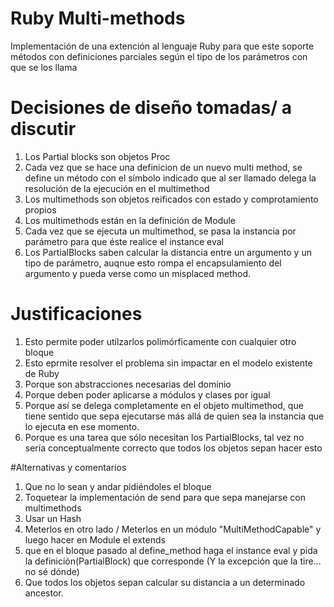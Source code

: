 # Ruby Multi-methods

Implementación de una extención al lenguaje Ruby para que este soporte métodos con definiciones parciales según el tipo de los parámetros con que se los llama

# Decisiones de diseño tomadas/ a discutir

1. Los Partial blocks son objetos Proc 
2. Cada vez que se hace una definicion de un nuevo multi method, se define un método con el símbolo indicado que al ser llamado delega la resolución de la ejecución en el multimethod
3. Los multimethods son objetos reificados con estado y comprotamiento propios
4. Los multimethods están en la definición de Module
5. Cada vez que se ejecuta un multimethod, se pasa la instancia por parámetro para que éste realice el instance eval
6. Los PartialBlocks saben calcular la distancia entre un argumento y un tipo de parámetro, auqnue esto rompa el encapsulamiento del argumento y pueda verse como un misplaced method. 

# Justificaciones

1. Esto permite  poder utilzarlos polimórficamente con cualquier otro bloque
2. Esto eprmite resolver el problema sin impactar en el modelo existente de Ruby
3. Porque son abstracciones necesarias del dominio
4. Porque deben poder aplicarse a módulos y clases por igual
5. Porque así se delega completamente en el objeto multimethod, que tiene sentido que sepa ejecutarse más allá de quien sea la instancia que lo ejecuta en ese momento.
6. Porque es una tarea que sólo necesitan los PartialBlocks, tal vez no sería conceptualmente correcto que todos los objetos sepan hacer esto

#Alternativas y comentarios
1. Que no lo sean y andar pidiéndoles el bloque
2. Toquetear la implementación de send para que sepa manejarse con multimethods
3. Usar un Hash
4. Meterlos en otro lado / Meterlos en un módulo "MultiMethodCapable" y luego hacer en Module el extends
5. que en el bloque pasado al define_method haga el instance eval y pida la definición(PartialBlock) que corresponde (Y la excepción que la tire... no sé dónde)
6. Que todos los objetos sepan calcular su distancia a un determinado ancestor. 


